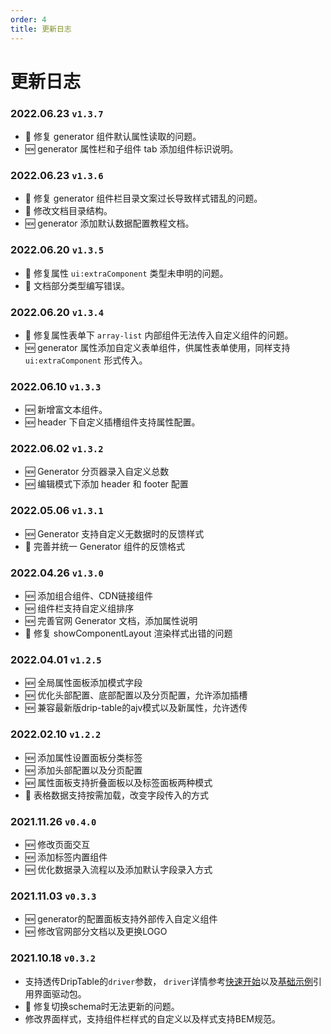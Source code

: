 ```yaml
---
order: 4
title: 更新日志
---
```


# 更新日志

### 2022.06.23 `v1.3.7`

* 🐞 修复 generator 组件默认属性读取的问题。
* 🆕 generator 属性栏和子组件 tab 添加组件标识说明。

### 2022.06.23 `v1.3.6`

* 🐞 修复 generator 组件栏目录文案过长导致样式错乱的问题。
* 💄 修改文档目录结构。
* 🆕 generator 添加默认数据配置教程文档。

### 2022.06.20 `v1.3.5`

* 🐞 修复属性 `ui:extraComponent` 类型未申明的问题。
* 🐞 文档部分类型编写错误。

### 2022.06.20 `v1.3.4`

* 🐞 修复属性表单下 `array-list` 内部组件无法传入自定义组件的问题。
* 🆕 generator 属性添加自定义表单组件，供属性表单使用，同样支持 `ui:extraComponent` 形式传入。

### 2022.06.10 `v1.3.3`

* 🆕 新增富文本组件。
* 🆕 header 下自定义插槽组件支持属性配置。

### 2022.06.02 `v1.3.2`

 * 🆕 Generator 分页器录入自定义总数
 * 🆕 编辑模式下添加 header 和 footer 配置

### 2022.05.06 `v1.3.1`

 * 🆕 Generator 支持自定义无数据时的反馈样式
 * 🐞 完善并统一 Generator 组件的反馈格式

### 2022.04.26 `v1.3.0`

 * 🆕 添加组合组件、CDN链接组件
 * 🆕 组件栏支持自定义组排序
 * 🆕 完善官网 Generator 文档，添加属性说明
 * 🐞 修复 showComponentLayout 渲染样式出错的问题

### 2022.04.01 `v1.2.5`

 * 🆕 全局属性面板添加模式字段
 * 🆕 优化头部配置、底部配置以及分页配置，允许添加插槽
 * 🆕 兼容最新版drip-table的ajv模式以及新属性，允许透传

### 2022.02.10 `v1.2.2`

 * 🆕 添加属性设置面板分类标签
 * 🆕 添加头部配置以及分页配置
 * 🆕 属性面板支持折叠面板以及标签面板两种模式
 * 💄 表格数据支持按需加载，改变字段传入的方式

### 2021.11.26 `v0.4.0`

 * 🆕 修改页面交互
 * 🆕 添加标签内置组件
 * 🆕 优化数据录入流程以及添加默认字段录入方式

### 2021.11.03 `v0.3.3`

 * 🆕 generator的配置面板支持外部传入自定义组件
 * 🆕 修改官网部分文档以及更换LOGO 

### 2021.10.18 `v0.3.2`

 * 支持透传DripTable的`driver`参数， `driver`详情参考[快速开始](/drip-table/guide/fast-start#安装)以及[基础示例](/drip-table/guide/basic-demo)引用界面驱动包。
 * 🐞 修复切换schema时无法更新的问题。
 * 修改界面样式，支持组件栏样式的自定义以及样式支持BEM规范。
